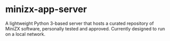 # minizx-app-server
A lightweight Python 3-based server that hosts a curated repository of MiniZX software, personally tested and approved. Currently designed to run on a local network.
